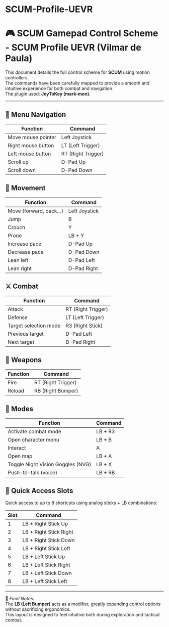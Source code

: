 # SCUM-Profile-UEVR

# 🎮 SCUM Gamepad Control Scheme - SCUM Profile UEVR (Vilmar de Paula)

This document details the full control scheme for **SCUM** using motion controllers.  
The commands have been carefully mapped to provide a smooth and intuitive experience for both combat and navigation.  
The plugin used: **JoyToKey (mark-mon)**.

---

## 🧭 Menu Navigation

| Function             | Command             |
|----------------------|---------------------|
| Move mouse pointer   | Left Joystick       |
| Right mouse button   | LT (Left Trigger)   |
| Left mouse button    | RT (Right Trigger)  |
| Scroll up            | D-Pad Up            |
| Scroll down          | D-Pad Down          |

## 🚶 Movement

| Function                | Command             |
|-------------------------|---------------------|
| Move (forward, back…)   | Left Joystick       |
| Jump                    | B                   |
| Crouch                  | Y                   |
| Prone                   | LB + Y              |
| Increase pace           | D-Pad Up            |
| Decrease pace           | D-Pad Down          |
| Lean left               | D-Pad Left          |
| Lean right              | D-Pad Right         |

## ⚔️ Combat

| Function               | Command             |
|------------------------|---------------------|
| Attack                 | RT (Right Trigger)  |
| Defense                | LT (Left Trigger)   |
| Target selection mode  | R3 (Right Stick)    |
| Previous target        | D-Pad Left          |
| Next target            | D-Pad Right         |

## 🔫 Weapons

| Function  | Command            |
|-----------|--------------------|
| Fire      | RT (Right Trigger) |
| Reload    | RB (Right Bumper)  |

## 🧭 Modes

| Function                         | Command      |
|----------------------------------|--------------|
| Activate combat mode             | LB + R3      |
| Open character menu              | LB + B       |
| Interact                         | A            |
| Open map                         | LB + A       |
| Toggle Night Vision Goggles (NVG)| LB + X       |
| Push-to-talk (voice)             | LB + RB      |

## 🎯 Quick Access Slots

Quick access to up to 8 shortcuts using analog sticks + LB combinations:

| Slot | Command                |
|------|------------------------|
| 1    | LB + Right Stick Up    |
| 2    | LB + Right Stick Right |
| 3    | LB + Right Stick Down  |
| 4    | LB + Right Stick Left  |
| 5    | LB + Left Stick Up     |
| 6    | LB + Left Stick Right  |
| 7    | LB + Left Stick Down   |
| 8    | LB + Left Stick Left   |

---

📝 *Final Notes:*  
The **LB (Left Bumper)** acts as a modifier, greatly expanding control options without sacrificing ergonomics.  
This layout is designed to feel intuitive both during exploration and tactical combat.
